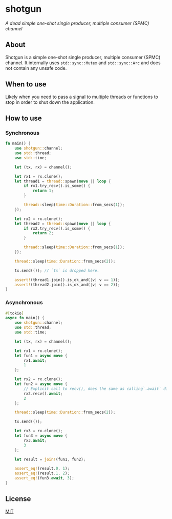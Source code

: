 # shotgun
_A dead simple one-shot single producer, multiple consumer (SPMC) channel_

## About
Shotgun is a simple one-shot single producer, multiple consumer (SPMC) channel.
It internally uses `std::sync::Mutex` and `std::sync::Arc` and does not contain
any unsafe code.

## When to use

Likely when you need to pass a signal to multiple threads or functions to stop
in order to shut down the application.

## How to use

### Synchronous
```rust
fn main() {
    use shotgun::channel;
    use std::thread;
    use std::time;

    let (tx, rx) = channel();

    let rx1 = rx.clone();
    let thread1 = thread::spawn(move || loop {
        if rx1.try_recv().is_some() {
            return 1;
        }

        thread::sleep(time::Duration::from_secs(1));
    });

    let rx2 = rx.clone();
    let thread2 = thread::spawn(move || loop {
        if rx2.try_recv().is_some() {
            return 2;
        }

        thread::sleep(time::Duration::from_secs(1));
    });

    thread::sleep(time::Duration::from_secs(2));

    tx.send(()); // `tx` is dropped here.

    assert!(thread1.join().is_ok_and(|v| v == 1));
    assert!(thread2.join().is_ok_and(|v| v == 2));
}
```

### Asynchronous
```rust
#[tokio]
async fn main() {
    use shotgun::channel;
    use std::thread;
    use std::time;

    let (tx, rx) = channel();

    let rx1 = rx.clone();
    let fun1 = async move {
        rx1.await;
        1
    };

    let rx2 = rx.clone();
    let fun2 = async move {
        // Explicit call to recv(), does the same as calling`.await` directly.
        rx2.recv().await;
        2
    };

    thread::sleep(time::Duration::from_secs(2));

    tx.send(());

    let rx3 = rx.clone();
    let fun3 = async move {
        rx3.await;
        3
    };

    let result = join!(fun1, fun2);

    assert_eq!(result.0, 1);
    assert_eq!(result.1, 2);
    assert_eq!(fun3.await, 3);
}
```

## License
[MIT](LICENSE)